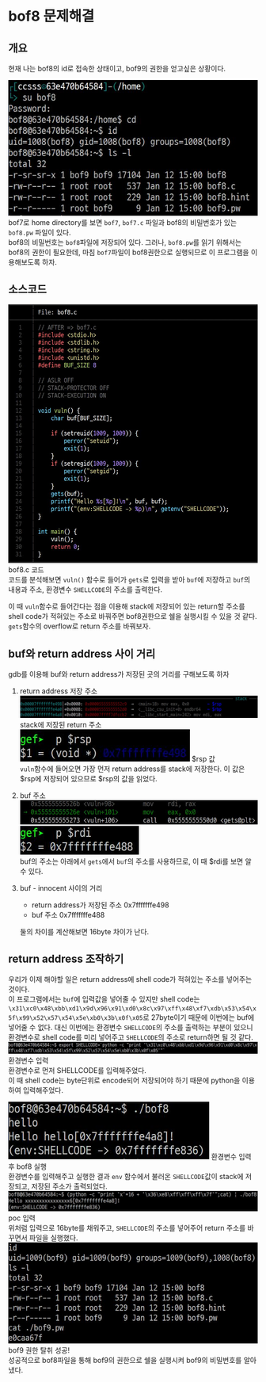 # bof8 문제해결

## 개요  

현재 나는 bof8의 id로 접속한 상태이고, bof9의 권한을 얻고싶은 상황이다.

![permission](01problem.JPG)  
bof7로 home directory를 보면 <code>bof7</code>, <code>bof7.c</code> 파일과 bof8의 비밀번호가 있는 <code>bof8.pw</code> 파일이 있다.  
bof8의 비밀번호는 <code>bof8</code>파일에 저장되어 있다. 그러나, <code>bof8.pw</code>를 읽기 위해서는 bof8의 권한이 필요한데, 마침 <code>bof7</code>파일이 bof8권한으로 실행되므로 이 프로그램을 이용해보도록 하자.  

## 소스코드
![sourceCode](02sourceCode.JPG) bof8.c 코드  
코드를 분석해보면 <code>vuln()</code> 함수로 들어가 <code>gets</code>로 입력을 받아 <code>buf</code>에 저장하고 <code>buf</code>의 내용과 주소, 환경변수 <code>SHELLCODE</code>의 주소를 출력한다.  

이 때 <code>vuln</code>함수로 들어간다는 점을 이용해 stack에 저장되어 있는 return할 주소를 shell code가 적혀있는 주소로 바꿔주면 bof8권한으로 쉘을 실행시킬 수 있을 것 같다. <code>gets</code>함수의 overflow로 return 주소를 바꿔보자.  

## buf와 return address 사이 거리
gdb를 이용해 buf와 return address가 저장된 곳의 거리를 구해보도록 하자  

1. return address 저장 주소  
![return address](03stack.JPG) stack에 저장된 return 주소  
![rsp](04rsp.JPG) $rsp 값  
<code>vuln</code>함수에 들어오면 가장 먼저 return address를 stack에 저장한다. 이 값은 $rsp에 저장되어 있으므로 $rsp의 값을 읽었다.

2. buf 주소  
![strcpy](05gets.JPG)  
![buf address](06rdi.JPG)  
buf의 주소는 아래에서 <code>gets</code>에서 <code>buf</code>의 주소를 사용하므로, 이 때 $rdi를 보면 알 수 있다.  

3. buf - innocent 사이의 거리  
    - return address가 저장된 주소 0x7fffffffe498  
    - buf 주소 0x7fffffffe488  

    둘의 차이를 계산해보면 16byte 차이가 난다.  


## return address 조작하기  
우리가 이제 해야할 일은 return address에 shell code가 적혀있는 주소를 넣어주는 것이다.  
이 프로그램에서는 <code>buf</code>에 입력값을 넣어줄 수 있지만 shell code는 <code>\x31\xc0\x48\xbb\xd1\x9d\x96\x91\xd0\x8c\x97\xff\x48\xf7\xdb\x53\x54\x5f\x99\x52\x57\x54\x5e\xb0\x3b\x0f\x05</code>로 27byte이기 때문에 이번에는 buf에 넣어줄 수 없다. 대신 이번에는 환경변수 <code>SHELLCODE</code>의 주소를 출력하는 부분이 있으니 환경변수로 shell code를 미리 넣어주고 <code>SHELLCODE</code>의 주소로 return하면 될 것 같다.  
![env](07env.JPG) 환경변수 입력  
환경변수로 먼저 SHELLCODE를 입력해주었다.  
이 때 shell code는 byte단위로 encode되어 저장되어야 하기 때문에 python을 이용하여 입력해주었다.

![execute](08execute.JPG) 환경변수 입력 후 bof8 실행  
환경변수를 입력해주고 실행한 결과 <code>env</code> 함수에서 불러온 <code>SHELLCODE</code>값이 stack에 저장되고, 저장된 주소가 출력되었다.   
![poc](09poc.JPG) poc 입력  
위처럼 입력으로 16byte를 채워주고, <code>SHELLCODE</code>의 주소를 넣어주어 return 주소를 바꾸면서 파일을 실행했다.  
![done](10done.JPG)  bof9 권한 탈취 성공!  
성공적으로 bof8파일을 통해 bof9의 권한으로 쉘을 실행시켜 bof9의 비밀번호를 알아냈다.